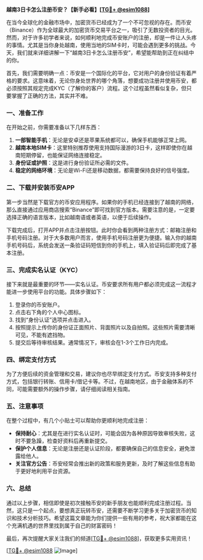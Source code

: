 **越南3日卡怎么注册币安？【新手必看】[[TG💪+ @esim1088](https://t.me/s/esim1088)]**

在当今全球化的金融市场中，加密货币已经成为了一个不可忽视的存在。而币安（Binance）作为全球最大的加密货币交易平台之一，吸引了无数投资者的目光。然而，对于许多初学者来说，如何顺利地完成币安账户的注册，却是一件让人头疼的事情。尤其是当你身处越南，使用当地的SIM卡时，可能会遇到更多的挑战。今天，我们就来详细讲解一下“越南3日卡怎么注册币安”，希望能帮助到正在纠结中的你。

首先，我们需要明确一点：币安是一个国际化的平台，它对用户的身份验证有着严格的要求。这意味着，无论你身处世界的哪个角落，想要成功注册并使用币安，都必须按照其规定完成KYC（了解你的客户）流程。这个过程虽然看似复杂，但只要掌握了正确的方法，其实并不难。

### 一、准备工作

在开始之前，你需要准备以下几样东西：

1. **一部智能手机**：无论是安卓还是苹果系统都可以，确保手机能够正常上网。
2. **越南本地SIM卡**：这里特别推荐使用支持国际漫游的3日卡，这样即使你在越南短期停留，也能保证网络连接稳定。
3. **身份证或护照**：这是进行身份验证所必需的文件。
4. **稳定的网络环境**：无论是Wi-Fi还是移动数据，都需要保持良好的信号强度。

### 二、下载并安装币安APP

第一步当然是下载官方的币安应用程序。如果你的手机已经连接到了越南的网络，那么直接通过应用商店搜索“Binance”即可找到官方版本。需要注意的是，一定要选择正确的语言版本，比如越南语或者英语，以便于后续操作。

下载完成后，打开APP并点击注册按钮。此时你会看到两种注册方式：邮箱注册和手机号码注册。对于大多数用户而言，使用手机号码注册更为便捷。输入你的越南手机号码后，系统会发送一条验证码短信到你的手机上，填入验证码后即完成了基本注册。

### 三、完成实名认证（KYC）

接下来就是最重要的环节——实名认证。币安要求所有用户都必须完成这一流程才能进一步使用平台的功能。具体步骤如下：

1. 登录你的币安账户。
2. 点击右下角的个人中心图标。
3. 找到“身份认证”选项并点击进入。
4. 按照提示上传你的身份证正面照片、背面照片以及自拍照。这些照片需要清晰可见，不能有遮挡物。
5. 提交后等待审核结果。通常情况下，审核会在1-3个工作日内完成。

### 四、绑定支付方式

为了方便后续的资金管理和交易，建议你也尽早绑定支付方式。币安支持多种支付方式，包括银行转账、信用卡/借记卡等。不过，在越南地区，由于金融体系的不同，可能需要额外的操作步骤，请仔细阅读相关指南。

### 五、注意事项

在整个过程中，有几个小贴士可以帮助你更顺利地完成注册：

- **保持耐心**：尤其是在进行实名认证时，可能会因为各种原因导致审核失败，这时不要急躁，检查好资料后再重新提交。
- **保护个人信息**：无论是注册还是认证阶段，都要确保自己的信息安全，避免泄露给他人。
- **关注官方公告**：币安经常会推出新的政策和服务更新，及时了解这些信息有助于更好地利用平台资源。

### 六、总结

通过以上步骤，相信即使是初次接触币安的新手朋友也能顺利完成注册过程。当然，这只是一个起点，要想真正玩转币安，还需要不断学习更多关于加密货币的知识和技术分析技巧。希望这篇文章能为你们提供一些有用的参考，祝大家都能在这个充满机遇的世界里找到属于自己的财富密码！

最后，再次提醒大家关注我们的频道[[TG💪+ @esim1088](https://t.me/s/esim1088)]，获取更多实用资讯！ 

[[TG💪+ @esim1088](https://t.me/s/esim1088) ![Image](https://i.postimg.cc/4NQfJmqS/Snipaste-2025-05-13-00-14-12.png)]